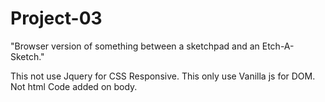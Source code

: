# Project-03
"Browser version of something between a sketchpad and an Etch-A-Sketch."

This not use Jquery for CSS Responsive.
This only use Vanilla js for DOM.
Not html Code added on body.
